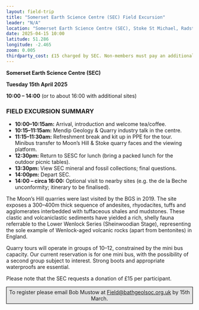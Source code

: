 ```yaml
---
layout: field-trip
title: "Somerset Earth Science Centre (SEC) Field Excursion"
leader: "N/A"
location: "Somerset Earth Science Centre (SEC), Stoke St Michael, Radstock BA3 5JU"
date: 2025-04-15 10:00
latitude: 51.286
longitude: -2.465
zoom: 0.005
thirdparty_cost: £15 charged by SEC. Non-members must pay an additional £3 to the society.
---
```

**Somerset Earth Science Centre (SEC)**  

**Tuesday 15th April 2025**  

**10:00 – 14:00** (or to about 16:00 with additional sites)

### FIELD EXCURSION SUMMARY

- **10:00–10:15am:** Arrival, introduction and welcome tea/coffee.
- **10:15–11:15am:** Mendip Geology & Quarry industry talk in the centre.
- **11:15–11:30am:** Refreshment break and kit up in PPE for the tour. Minibus transfer to Moon’s Hill & Stoke quarry faces and the viewing platform.
- **12:30pm:** Return to SESC for lunch (bring a packed lunch for the outdoor picnic tables).
- **13:30pm:** View SEC mineral and fossil collections; final questions.
- **14:00pm:** Depart SEC.
- **14:00 – circa 16:00:** Optional visit to nearby sites (e.g. the de la Beche unconformity; itinerary to be finalised).

The Moon’s Hill quarries were last visited by the BGS in 2019. The site exposes a 300–400m thick sequence of andesites, rhyodacites, tuffs and agglomerates interbedded with tuffaceous shales and mudstones. These clastic and volcaniclastic sediments have yielded a rich, shelly fauna referrable to the Lower Wenlock Series (Sheinwoodian Stage), representing the sole example of Wenlock-aged volcanic rocks (apart from bentonites) in England.

Quarry tours will operate in groups of 10–12, constrained by the mini bus capacity. Our current reservation is for one mini bus, with the possibility of a second group subject to interest. Strong boots and appropriate waterproofs are essential.

Please note that the SEC requests a donation of £15 per participant.

<div style="border: 1px solid black;
    padding: 5px;
    background-color: #e5e5e5;
    max-width: 600px;
    text-align: center;
    margin: auto; margin-bottom: 20px;">To register please email Bob Mustow at <a href="mailto:Field@bathgeolsoc.org.uk">Field@bathgeolsoc.org.uk</a> by 15th March.</div>
